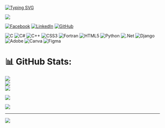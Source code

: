 [![Typing SVG](https://readme-typing-svg.demolab.com?font=Arial&size=22&letterSpacing=&pause=1000&color=5A67CA&center=true&vCenter=true&width=435&lines=%F0%9D%97%9B%F0%9D%97%B2%F0%9D%98%86+%F0%9D%97%A7%F0%9D%97%B5%F0%9D%97%B2%F0%9D%97%BF%F0%9D%97%B2!%F0%9F%99%8B%E2%80%8D%E2%99%82%EF%B8%8F+%F0%9D%97%A7%F0%9D%97%B5%F0%9D%97%B6%F0%9D%98%80+%F0%9D%97%B6%F0%9D%98%80+%F0%9D%97%A1%F0%9D%97%AE%F0%9D%98%84%F0%9D%97%BF%F0%9D%97%BC%F0%9D%98%80%F0%9D%97%B2%F0%9F%91%A8%E2%80%8D%F0%9F%92%BB;%F0%9D%97%9C'%F0%9D%97%BA+%F0%9D%97%B2%F0%9D%97%BA%F0%9D%97%AF%F0%9D%97%BF%F0%9D%97%AE%F0%9D%97%B0%F0%9D%97%B6%F0%9D%97%BB%F0%9D%97%B4+%F0%9D%98%81%F0%9D%97%B5%F0%9D%97%B2+%F0%9D%97%B7%F0%9D%97%BC%F0%9D%98%82%F0%9D%97%BF%F0%9D%97%BB%F0%9D%97%B2%F0%9D%98%86+%F0%9D%97%AE%F0%9D%97%B5%F0%9D%97%B2%F0%9D%97%AE%F0%9D%97%B1+%F0%9D%97%BC%F0%9D%97%B3+%F0%9D%97%BA%F0%9D%97%B2+%F0%9F%9A%B6%E2%80%8D%E2%99%82%EF%B8%8F;%F0%9D%97%A7%F0%9D%97%B5%F0%9D%97%B2%F0%9D%97%BF%F0%9D%97%B2'%F0%9D%98%80+%F0%9D%97%BD%F0%9D%97%B9%F0%9D%97%B2%F0%9D%97%BB%F0%9D%98%81%F0%9D%98%86+%F0%9D%98%81%F0%9D%97%BC+%F0%9D%97%B9%F0%9D%97%B2%F0%9D%97%AE%F0%9D%97%BF%F0%9D%97%BB+%F0%9F%92%8E)](https://git.io/typing-svg)

![](https://i.pinimg.com/originals/9b/9b/fb/9b9bfb21231e9d55e80df379beaf1798.gif)




[![Facebook](https://img.shields.io/badge/Facebook-%231877F2.svg?logo=Facebook&logoColor=white)](https://facebook.com/md.nawroseislam.5) [![LinkedIn](https://img.shields.io/badge/LinkedIn-%230077B5.svg?logo=linkedin&logoColor=white)](https://linkedin.com/in/in/md-nawrose-060650322) [![GitHub](https://img.shields.io/badge/GitHub-%2377C5.svg?logo=GitHub&logoColor=black)](https://github.com/MdNawrose)


![C](https://img.shields.io/badge/c-%2300599C.svg?style=for-the-badge&logo=c&logoColor=white) ![C#](https://img.shields.io/badge/c%23-%23239120.svg?style=for-the-badge&logo=csharp&logoColor=white) ![C++](https://img.shields.io/badge/c++-%2300599C.svg?style=for-the-badge&logo=c%2B%2B&logoColor=white) ![CSS3](https://img.shields.io/badge/css3-%231572B6.svg?style=for-the-badge&logo=css3&logoColor=white) ![Fortran](https://img.shields.io/badge/Fortran-%23734F96.svg?style=for-the-badge&logo=fortran&logoColor=white) ![HTML5](https://img.shields.io/badge/html5-%23E34F26.svg?style=for-the-badge&logo=html5&logoColor=white) ![Python](https://img.shields.io/badge/python-3670A0?style=for-the-badge&logo=python&logoColor=ffdd54) ![.Net](https://img.shields.io/badge/.NET-5C2D91?style=for-the-badge&logo=.net&logoColor=white) ![Django](https://img.shields.io/badge/django-%23092E20.svg?style=for-the-badge&logo=django&logoColor=white) ![Adobe](https://img.shields.io/badge/adobe-%23FF0000.svg?style=for-the-badge&logo=adobe&logoColor=white) ![Canva](https://img.shields.io/badge/Canva-%2300C4CC.svg?style=for-the-badge&logo=Canva&logoColor=white) ![Figma](https://img.shields.io/badge/figma-%23F24E1E.svg?style=for-the-badge&logo=figma&logoColor=white)
# 📊 GitHub Stats:
![](https://github-readme-stats.vercel.app/api?username=MdNawrose&theme=dark&hide_border=false&include_all_commits=false&count_private=false)<br/>
![](https://github-readme-streak-stats.herokuapp.com/?user=MdNawrose&theme=dark&hide_border=false)<br/>
![](https://github-readme-stats.vercel.app/api/top-langs/?username=MdNawrose&theme=dark&hide_border=false&include_all_commits=false&count_private=false&layout=compact)


![](https://github-profile-trophy.vercel.app/?username=MdNawrose&theme=radical&no-frame=false&no-bg=false&margin-w=4)


![](https://github-contributor-stats.vercel.app/api?username=MdNawrose&limit=5&theme=dark&combine_all_yearly_contributions=true)

---
[![](https://visitcount.itsvg.in/api?id=MdNawrose&icon=0&color=0)](https://visitcount.itsvg.in)

<!-- Proudly created with GPRM ( https://gprm.itsvg.in ) -->













